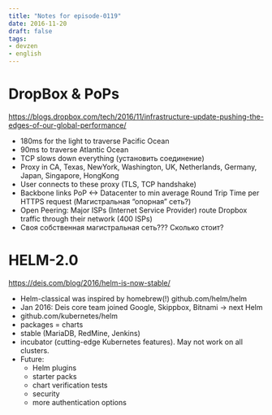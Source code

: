 ```yaml
---
title: "Notes for episode-0119"
date: 2016-11-20
draft: false
tags:
- devzen
- english
---
```


# DropBox & PoPs
https://blogs.dropbox.com/tech/2016/11/infrastructure-update-pushing-the-edges-of-our-global-performance/

- 180ms for the light to traverse Pacific Ocean
- 90ms to traverse Atlantic Ocean
- TCP slows down everything (установить соединение)
- Proxy in CA, Texas, NewYork, Washington, UK, Netherlands, Germany, Japan, Singapore, HongKong
- User connects to these proxy (TLS, TCP handshake) 
- Backbone links PoP <-> Datacenter to min average Round Trip Time per HTTPS request (Магистральная “опорная” сеть?)
- Open Peering: Major ISPs (Internet Service Provider) route Dropbox traffic through their network (400 ISPs)
- Своя собственная магистральная сеть??? Сколько стоит?

# HELM-2.0
https://deis.com/blog/2016/helm-is-now-stable/

- Helm-classical was inspired by homebrew(!) github.com/helm/helm
- Jan 2016: Deis core team joined Google, Skippbox, Bitnami -> next Helm
- github.com/kubernetes/helm
- packages = charts
- stable (MariaDB, RedMine, Jenkins)
- incubator (cutting-edge Kubernetes features). May not work on all clusters.
- Future:
    - Helm plugins
    - starter packs
    - chart verification tests
    - security
    - more authentication options
